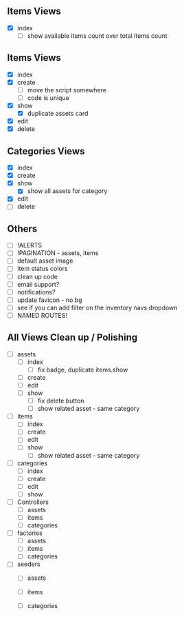 ## Items Views
- [x] index
    - [ ] show available items count over total items count

## Items Views

- [x] index
- [x] create
    - [ ] move the script somewhere
    - [ ] code is unique
- [x] show
    - [x] duplicate assets card
- [x] edit
- [x] delete

## Categories Views

- [x] index
- [x] create
- [x] show
    - [x] show all assets for category
- [x] edit
- [ ] delete

## Others

- [ ] !ALERTS
- [ ] !PAGINATION - assets, items
- [ ] default asset image
- [ ] item status colors
- [ ] clean up code
- [ ] email support?
- [ ] notifications?
- [ ] update favicon - no bg
- [ ] see if you can add filter on the inventory navs dropdown
- [ ] NAMED ROUTES!

## All Views Clean up / Polishing

- [ ] assets
    - [ ] index
        - [ ] fix badge, duplicate items.show
    - [ ] create
    - [ ] edit
    - [ ] show
        - [ ] fix delete button
        - [ ] show related asset - same category

- [ ] items
    - [ ] index
    - [ ] create
    - [ ] edit
    - [ ] show
        - [ ] show related asset - same category

- [ ] categories
    - [ ] index
    - [ ] create
    - [ ] edit
    - [ ] show

- [ ] Controllers
    - [ ] assets
    - [ ] items
    - [ ] categories

- [ ] factories
    - [ ] assets
    - [ ] items
    - [ ] categories

- [ ] seeders
    - [ ] assets
    - [ ] items
    - [ ] categories


